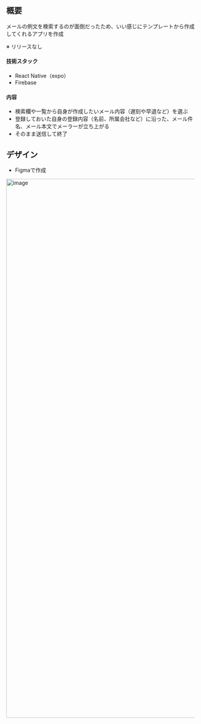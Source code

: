 ## 概要
メールの例文を検索するのが面倒だったため、いい感じにテンプレートから作成してくれるアプリを作成

※ リリースなし

#### 技術スタック
- React Native（expo）
- Firebase

#### 内容
- 検索欄や一覧から自身が作成したいメール内容（遅刻や早退など）を選ぶ
- 登録しておいた自身の登録内容（名前、所属会社など）に沿った、メール件名、メール本文でメーラーが立ち上がる
- そのまま送信して終了

### 

## デザイン
- Figmaで作成
<img width="1440" alt="image" src="https://github.com/oinari100/MailApp/assets/69799366/c084481a-1f06-4a70-8fdb-83f859973f8f">
